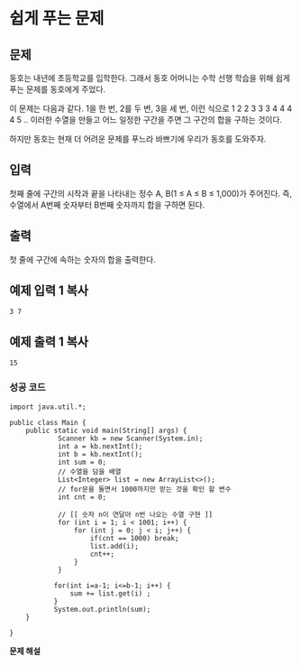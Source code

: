 # 쉽게 푸는 문제



## 문제

동호는 내년에 초등학교를 입학한다. 그래서 동호 어머니는 수학 선행 학습을 위해 쉽게 푸는 문제를 동호에게 주었다.

이 문제는 다음과 같다. 1을 한 번, 2를 두 번, 3을 세 번, 이런 식으로 1 2 2 3 3 3 4 4 4 4 5 .. 이러한 수열을 만들고 어느 일정한 구간을 주면 그 구간의 합을 구하는 것이다.

하지만 동호는 현재 더 어려운 문제를 푸느라 바쁘기에 우리가 동호를 도와주자.

## 입력

첫째 줄에 구간의 시작과 끝을 나타내는 정수 A, B(1 ≤ A ≤ B ≤ 1,000)가 주어진다. 즉, 수열에서 A번째 숫자부터 B번째 숫자까지 합을 구하면 된다.

## 출력

첫 줄에 구간에 속하는 숫자의 합을 출력한다.

## 예제 입력 1 복사

```
3 7
```

## 예제 출력 1 복사

```
15
```



### 성공 코드

```
import java.util.*;

public class Main {
	public static void main(String[] args) {
            Scanner kb = new Scanner(System.in);
            int a = kb.nextInt();
            int b = kb.nextInt();
            int sum = 0;
            // 수열을 담을 배열
            List<Integer> list = new ArrayList<>();
            // for문을 돌면서 1000까지만 받는 것을 확인 할 변수
            int cnt = 0;
            
            // [[ 숫자 n이 연달아 n번 나오는 수열 구현 ]]
            for (int i = 1; i < 1001; i++) {
                for (int j = 0; j < i; j++) {
                    if(cnt == 1000) break;
                    list.add(i);
                    cnt++;
                }
            }
   
           for(int i=a-1; i<=b-1; i++) {
               sum += list.get(i) ;
           }
           System.out.println(sum);
	}
 
}
```



**문제 해설**

[Link]: https://lealea.tistory.com/74?category=1014118

